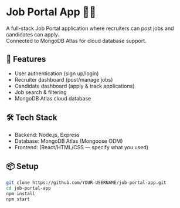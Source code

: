# Job Portal App 👩‍💻

A full-stack Job Portal application where recruiters can post jobs and candidates can apply.  
Connected to MongoDB Atlas for cloud database support.

## 🚀 Features
- User authentication (sign up/login)
- Recruiter dashboard (post/manage jobs)
- Candidate dashboard (apply & track applications)
- Job search & filtering
- MongoDB Atlas cloud database

## 🛠 Tech Stack
- Backend: Node.js, Express
- Database: MongoDB Atlas (Mongoose ODM)
- Frontend: (React/HTML/CSS — specify what you used)

## 📦 Setup
```bash
git clone https://github.com/YOUR-USERNAME/job-portal-app.git
cd job-portal-app
npm install
npm start
